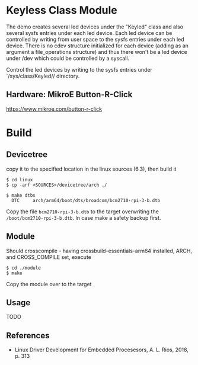 # Keyless Class Module

The demo creates several led devices under the "Keyled" class and also several sysfs entries under each led device. Each led device can be controlled by writing from user space to the sysfs entries under each led device. There is no cdev structure initialized for each device (adding as an argument a file_operations structure) and thus there won't be a led device under /dev which could be controlled by a syscall.  

Control the led devices by writing to the sysfs entries under `/sys/class/Keyled/<led device>/ directory.  

## Hardware: MikroE Button-R-Click

https://www.mikroe.com/button-r-click


# Build

## Devicetree

copy it to the specified location in the linux sources (6.3), then build it  
```
$ cd linux
$ cp -arf <SOURCES>/devicetree/arch ./

$ make dtbs
  DTC     arch/arm64/boot/dts/broadcom/bcm2710-rpi-3-b.dtb
```
Copy the file `bcm2710-rpi-3-b.dtb` to the target overwriting the `/boot/bcm2710-rpi-3-b.dtb`. In case make a safety backup first.  

## Module

Should crosscompile - having crossbuild-essentials-arm64 installed, ARCH, and CROSS_COMPILE set, execute  
```
$ cd ./module
$ make
```
Copy the module over to the target  

## Usage

TODO           


## References
* Linux Driver Development for Embedded Procesesors, A. L. Rios, 2018, p. 313  
